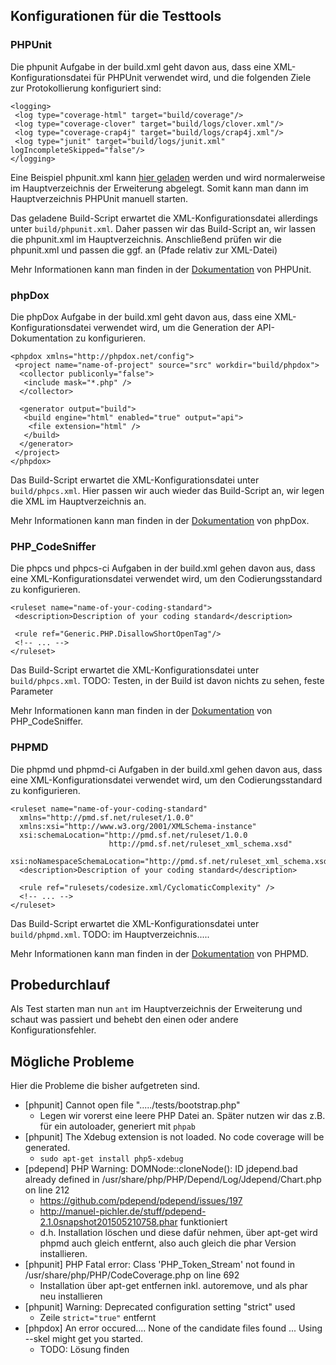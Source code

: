 ## Konfigurationen für die Testtools

### PHPUnit
Die phpunit Aufgabe in der build.xml geht davon aus, dass eine XML-Konfigurationsdatei für PHPUnit verwendet wird, und die folgenden Ziele zur Protokollierung konfiguriert sind:

	<logging>
	 <log type="coverage-html" target="build/coverage"/>
	 <log type="coverage-clover" target="build/logs/clover.xml"/>
	 <log type="coverage-crap4j" target="build/logs/crap4j.xml"/>
	 <log type="junit" target="build/logs/junit.xml" logIncompleteSkipped="false"/>
	</logging>

Eine Beispiel phpunit.xml kann [hier geladen](http://jenkins-php.org/download/phpunit.xml.dist) werden und wird normalerweise im Hauptverzeichnis der Erweiterung abgelegt.
Somit kann man dann im Hauptverzeichnis PHPUnit manuell starten.

Das geladene Build-Script erwartet die XML-Konfigurationsdatei allerdings unter ```build/phpunit.xml```. Daher passen wir das Build-Script an, wir lassen die phpunit.xml im Hauptverzeichnis.
Anschließend prüfen wir die phpunit.xml und passen die ggf. an (Pfade relativ zur XML-Datei)

Mehr Informationen kann man finden in der [Dokumentation](https://phpunit.de/manual/current/en/appendixes.configuration.html) von PHPUnit.

### phpDox
Die phpDox Aufgabe in der build.xml geht davon aus, dass eine XML-Konfigurationsdatei verwendet wird, um die Generation der API-Dokumentation zu konfigurieren.

	<phpdox xmlns="http://phpdox.net/config">
	 <project name="name-of-project" source="src" workdir="build/phpdox">
	  <collector publiconly="false">
	   <include mask="*.php" />
	  </collector>
	
	  <generator output="build">
	   <build engine="html" enabled="true" output="api">
	    <file extension="html" />
	   </build>
	  </generator>
	 </project>
	</phpdox>

Das Build-Script erwartet die XML-Konfigurationsdatei unter ```build/phpcs.xml```.
Hier passen wir auch wieder das Build-Script an, wir legen die XML im Hauptverzeichnis an.

Mehr Informationen kann man finden in der [Dokumentation](http://phpdox.de/getting-started.html) von phpDox.

### PHP_CodeSniffer
Die phpcs und phpcs-ci Aufgaben in der build.xml gehen davon aus, dass eine XML-Konfigurationsdatei verwendet wird, um den Codierungsstandard zu konfigurieren.

	<ruleset name="name-of-your-coding-standard">
	 <description>Description of your coding standard</description>
	
	 <rule ref="Generic.PHP.DisallowShortOpenTag"/>
	 <!-- ... -->
	</ruleset>

Das Build-Script erwartet die XML-Konfigurationsdatei unter ```build/phpcs.xml```.
TODO: Testen, in der Build ist davon nichts zu sehen, feste Parameter

Mehr Informationen kann man finden in der [Dokumentation](http://pear.php.net/manual/en/package.php.php-codesniffer.annotated-ruleset.php) von PHP_CodeSniffer.

### PHPMD
Die phpmd und phpmd-ci Aufgaben in der build.xml gehen davon aus, dass eine XML-Konfigurationsdatei verwendet wird, um den Codierungsstandard zu konfigurieren.

	<ruleset name="name-of-your-coding-standard"
	  xmlns="http://pmd.sf.net/ruleset/1.0.0"
	  xmlns:xsi="http://www.w3.org/2001/XMLSchema-instance"
	  xsi:schemaLocation="http://pmd.sf.net/ruleset/1.0.0
	                      http://pmd.sf.net/ruleset_xml_schema.xsd"
	  xsi:noNamespaceSchemaLocation="http://pmd.sf.net/ruleset_xml_schema.xsd">
	  <description>Description of your coding standard</description>
	
	  <rule ref="rulesets/codesize.xml/CyclomaticComplexity" />
	  <!-- ... -->
	</ruleset>

Das Build-Script erwartet die XML-Konfigurationsdatei unter ```build/phpmd.xml```.
TODO: im Hauptverzeichnis.....

Mehr Informationen kann man finden in der [Dokumentation](http://phpmd.org/documentation/creating-a-ruleset.html) von PHPMD.

## Probedurchlauf

Als Test starten man nun ```ant``` im Hauptverzeichnis der Erweiterung und schaut was passiert und behebt den einen oder andere Konfigurationsfehler.

## Mögliche Probleme

Hier die Probleme die bisher aufgetreten sind.

* [phpunit] Cannot open file "...../tests/bootstrap.php"
    * Legen wir vorerst eine leere PHP Datei an. Später nutzen wir das z.B. für ein autoloader, generiert mit ```phpab```
* [phpunit] The Xdebug extension is not loaded. No code coverage will be generated.
    * ```sudo apt-get install php5-xdebug```
* [pdepend] PHP Warning:  DOMNode::cloneNode(): ID jdepend.bad already defined in /usr/share/php/PHP/Depend/Log/Jdepend/Chart.php on line 212
    * https://github.com/pdepend/pdepend/issues/197
    * http://manuel-pichler.de/stuff/pdepend-2.1.0snapshot201505210758.phar funktioniert
    * d.h. Installation löschen und diese dafür nehmen, über apt-get wird phpmd auch gleich entfernt, also auch gleich die phar Version installieren.
* [phpunit] PHP Fatal error:  Class 'PHP_Token_Stream' not found in /usr/share/php/PHP/CodeCoverage.php on line 692
    * Installation über apt-get entfernen inkl. autoremove, und als phar neu installieren
* [phpunit] Warning:	Deprecated configuration setting "strict" used
    * Zeile ```strict="true"``` entfernt
* [phpdox] An error occured.... None of the candidate files found ... Using --skel might get you started.
    * TODO: Lösung finden
    